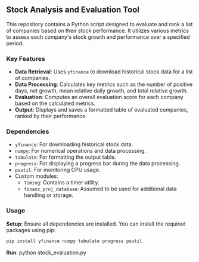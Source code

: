 ## Stock Analysis and Evaluation Tool

This repository contains a Python script designed to evaluate and rank a list of companies based on their stock performance. It utilizes various metrics to assess each company's stock growth and performance over a specified period.

### Key Features

- **Data Retrieval**: Uses `yfinance` to download historical stock data for a list of companies.
- **Data Processing**: Calculates key metrics such as the number of positive days, net growth, mean relative daily growth, and total relative growth.
- **Evaluation**: Computes an overall evaluation score for each company based on the calculated metrics.
- **Output**: Displays and saves a formatted table of evaluated companies, ranked by their performance.

### Dependencies

- `yfinance`: For downloading historical stock data.
- `numpy`: For numerical operations and data processing.
- `tabulate`: For formatting the output table.
- `progress`: For displaying a progress bar during the data processing.
- `psutil`: For monitoring CPU usage.
- Custom modules:
  - `Timing`: Contains a timer utility.
  - `finanz_proj_database`: Assumed to be used for additional data handling or storage.

### Usage

**Setup**: Ensure all dependencies are installed. You can install the required packages using pip:
   ```sh
   pip install yfinance numpy tabulate progress psutil
   ```

**Run**: python stock_evaluation.py
